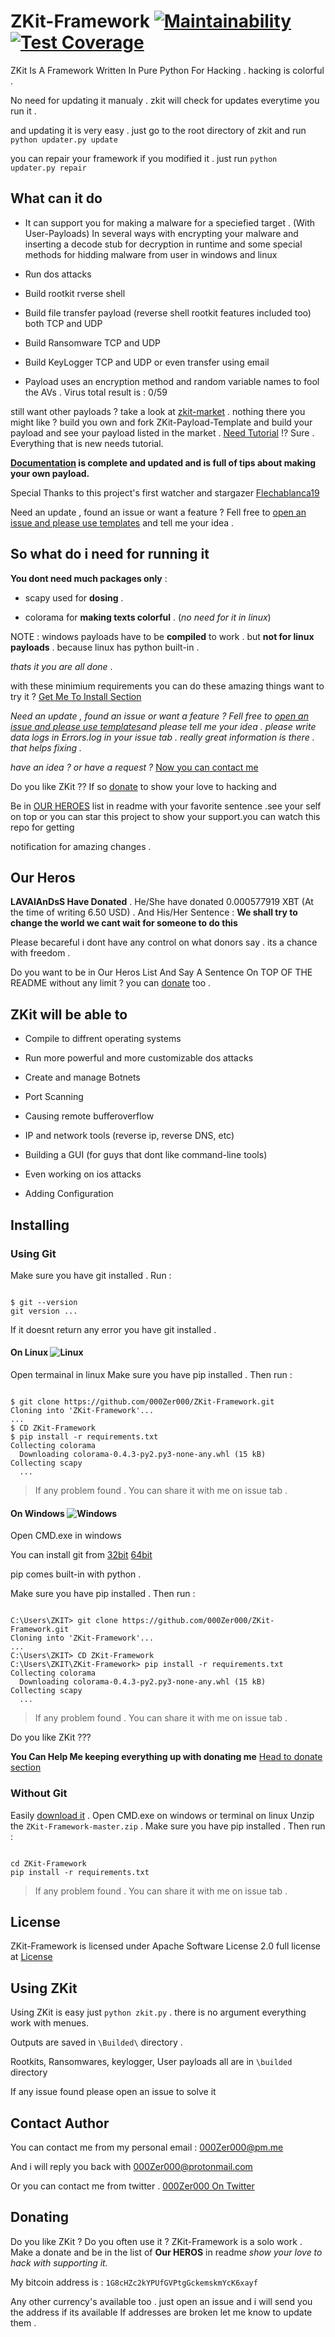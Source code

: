# ZKit-Framework [![Maintainability](https://api.codeclimate.com/v1/badges/00ca04339de7350a9f1f/maintainability)](https://codeclimate.com/github/000Zer000/ZKit-Framework/maintainability) [![Test Coverage](https://api.codeclimate.com/v1/badges/00ca04339de7350a9f1f/test_coverage)](https://codeclimate.com/github/000Zer000/ZKit-Framework/test_coverage)

ZKit Is A Framework Written In Pure Python For Hacking . hacking is colorful .

No need for updating it manualy . zkit will check for updates everytime you run it . 

and updating it is very easy . just go to the root directory of zkit and run `python updater.py update`

you can repair your framework if you modified it . just run `python updater.py repair`

## What can it do

- It can support you for making a malware for a speciefied target . (With User-Payloads) In several ways with encrypting your malware and inserting a decode stub for decryption in runtime and some special methods for hidding malware from user in windows and linux

- Run dos attacks

- Build rootkit rverse shell

- Build file transfer payload (reverse shell rootkit features included too) both TCP and UDP

- Build Ransomware TCP and UDP

- Build KeyLogger TCP and UDP or even transfer using email

- Payload uses an encryption method and random variable names to fool the AVs . Virus total result is : 0/59

still want other payloads ? take a look at [zkit-market](https://github.com/000Zer000/ZKit-Market) . nothing there you might like ? build you own and fork ZKit-Payload-Template and build your payload and see your payload listed in the market . [Need Tutorial](https://github.com/000Zer000/ZKit-Framework/wiki/Creating-My-Own-Payload) !? Sure . Everything that is new needs tutorial.

**[Documentation](https://github.com/000Zer000/ZKit-Framework/wiki) is complete and updated and is full of tips about making your own payload.**

Special Thanks to this project's first watcher and stargazer [Flechablanca19](https://github.com/flechablanca19)

Need an update , found an issue or want a feature ? Fell free to [open an issue and please use templates](https://github.com/000Zer000/ZKit-Framework/issues/new/choose) and tell me your idea .

## So what do i need for running it

 **You dont need much packages only** :

- scapy used for **dosing** .

- colorama for **making texts colorful** . (*no need for it in linux*)

NOTE : windows payloads have to be **compiled** to work . but **not for linux payloads** . because linux has python built-in .

 *thats it you are all done* .

with these minimium requirements you can do these amazing things want to try it ? [Get Me To Install Section](https://github.com/000Zer000/ZKit-Framework/blob/master/README.md#installing)

*Need an update , found an issue or want a feature ? Fell free to [open an issue and please use templates](https://github.com/000Zer000/ZKit-Framework/issues/new/choose)and please tell me your idea . please write data logs in Errors.log in your issue tab . really great information is there . that helps fixing .*

*have an idea ? or have a request ?*  [Now you can contact me](https://github.com/000Zer000/ZKit-Framework/blob/master/README.md#contact-author)


Do you like ZKit ?? If so [donate](https://github.com/000Zer000/ZKit-Framework/blob/master/README.md#donating) to show your love to hacking and

Be in [OUR HEROES](https://github.com/000Zer000/ZKit-Framework/README.md#our-heroes) list in readme with your favorite sentence .see your self on top or you can star this project to show your support.you can watch this repo for getting

notification for amazing changes .

## Our Heros

**LAVAlAnDsS Have Donated** . He/She have donated 0.000577919 XBT (At the time of writing 6.50 USD) . And His/Her Sentence : **We shall try to change the world we cant wait for someone to do this**

Please becareful i dont have any control on what donors say . its a chance with freedom .

Do you want to be in Our Heros List And Say A Sentence On TOP OF THE README without any limit ? you can [donate](https://github.com/000Zer000/ZKit-Framework/README.md#donating) too .

## ZKit will be able to

- Compile to diffrent operating systems

- Run more powerful and more customizable dos attacks

- Create and manage Botnets

- Port Scanning

- Causing remote bufferoverflow

- IP and network tools (reverse ip, reverse DNS, etc)

- Building a GUI (for guys that dont like command-line tools)

- Even working on ios attacks

- Adding Configuration

## Installing

### Using Git

Make sure you have git installed .
Run :

```batch

$ git --version
git version ...

```

If it doesnt return any error you have git installed .

#### On Linux ![Linux](http://icons.iconarchive.com/icons/dakirby309/simply-styled/32/OS-Linux-icon.png)

Open termainal in linux
Make sure you have pip installed . Then run :

```batch

$ git clone https://github.com/000Zer000/ZKit-Framework.git
Cloning into 'ZKit-Framework'...
...
$ CD ZKit-Framework
$ pip install -r requirements.txt
Collecting colorama
  Downloading colorama-0.4.3-py2.py3-none-any.whl (15 kB)
Collecting scapy
  ...

```

> If any problem found . You can share it with me on issue tab .

#### On Windows ![Windows](https://icons.iconarchive.com/icons/dakirby309/windows-8-metro/32/Folders-OS-Windows-8-Metro-icon.png)

Open CMD.exe in windows

You can install git from [32bit](https://github.com/git-for-windows/git/releases/download/v2.26.2.windows.1/Git-2.26.2-32-bit.exe)   [64bit](https://github.com/git-for-windows/git/releases/download/v2.26.2.windows.1/Git-2.26.2-64-bit.exe)

pip comes built-in with python .

Make sure you have pip installed . Then run :

```batch

C:\Users\ZKIT> git clone https://github.com/000Zer000/ZKit-Framework.git
Cloning into 'ZKit-Framework'...
...
C:\Users\ZKIT> CD ZKit-Framework
C:\Users\ZKIT\ZKit-Framework> pip install -r requirements.txt
Collecting colorama
  Downloading colorama-0.4.3-py2.py3-none-any.whl (15 kB)
Collecting scapy
  ...

```

> If any problem found . You can share it with me on issue tab .

Do you like ZKit ???

**You Can Help Me keeping everything up with donating me**
[Head to donate section](https://github.com/000Zer000/ZKit-Framework/README.md#donating)

### Without Git

Easily [download it](https://github.com/000Zer000/ZKit-Framework/archive/master.zip) .
Open CMD.exe on windows or terminal on linux
Unzip the `ZKit-Framework-master.zip` .
Make sure you have pip installed . Then run :

```batch

cd ZKit-Framework
pip install -r requirements.txt

```

> If any problem found . You can share it with me on issue tab .

## License

ZKit-Framework is licensed under Apache Software License 2.0 full license at [License](https://github.com/000Zer000/ZKit-Framework/blob/master/LICENSE)

## Using ZKit

Using ZKit is easy just `python zkit.py` . there is no argument everything work with menues.

Outputs are saved in `\Builded\` directory .

Rootkits, Ransomwares, keylogger, User payloads all are in `\builded` directory

If any issue found please open an issue to solve it

## Contact Author

You can contact me from my personal email : 000Zer000@pm.me

And i will reply you back with 000Zer000@protonmail.com

Or you can contact me from twitter . [000Zer000 On Twitter](https://twitter.com/__000Zer000__)


## Donating

Do you like ZKit ? Do you often use it ? ZKit-Framework is a solo work . Make a donate and be in the list of **Our HEROS** in readme _show your love to hack with supporting it._

My bitcoin address is : `1G8cHZc2kYPUfGVPtgGckemskmYcK6xayf`

Any other currency's available too . just open an issue and i will send you the address if its available
If addresses are broken let me know to update them .
